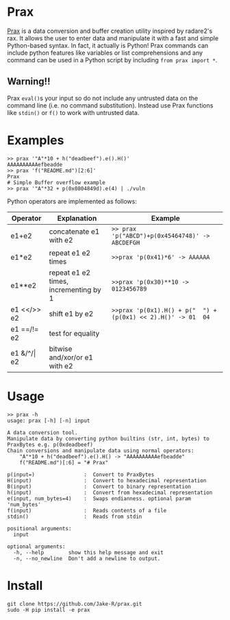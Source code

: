 # Prax
[Prax](http://expanse.wikia.com/wiki/Praxidike_Meng) is a data conversion and buffer creation utility inspired by radare2's rax. It allows the user to enter data and manipulate it with a fast and simple Python-based syntax. In fact, it actually is Python! Prax commands can include python features like variables or list comprehensions and any command can be used in a Python script by including `from prax import *`.

## Warning!!
Prax `eval()`s your input so do not include any untrusted data on the command line (i.e. no command substitution). Instead use Prax functions like `stdin()` or `f()` to work with untrusted data.

# Examples
~~~~
>> prax '"A"*10 + h("deadbeef").e().H()'
AAAAAAAAAAefbeadde
>> prax 'f("README.md")[2:6]'
Prax
# Simple Buffer overflow example
>> prax '"A"*32 + p(0x0804849d).e(4) | ./vuln
~~~~
Python operators are implemented as follows:

Operator | Explanation | Example
--- | --- | ---
e1+e2 | concatenate e1 with e2 | `>> prax 'p("ABCD")+p(0x45464748)' -> ABCDEFGH`
e1\*e2 |repeat e1 e2 times | `>>prax 'p(0x41)*6' -> AAAAAA`
e1\**e2 | repeat e1 e2 times, incrementing by 1 | `>>prax 'p(0x30)**10 -> 0123456789`
e1 <</>> e2 | shift e1 by e2 | `>>prax 'p(0x1).H() + p("  ") + (p(0x1) << 2).H()' -> 01  04`
e1 ==/!= e2 | test for equality | 
e1 &/^/\| e2 | bitwise and/xor/or e1 with e2 | 


# Usage
~~~~
>> prax -h
usage: prax [-h] [-n] input

A data conversion tool.
Manipulate data by converting python builtins (str, int, bytes) to PraxBytes e.g. p(0xdeadbeef)
Chain conversions and manipulate data using normal operators:
    "A"*10 + h("deadbeef").e().H() -> "AAAAAAAAAAefbeadde"
    f("README.md")[:6] = "# Prax"
    
p(input=)                :  Convert to PraxBytes
H(input)                 :  Convert to hexadecimal representation
B(input)                 :  Convert to binary representation
h(input)                 :  Convert from hexadecimal representation
e(input, num_bytes=4)    :  Swaps endianness. optional param 'num_bytes'
f(input)                 :  Reads contents of a file
stdin()                  :  Reads from stdin

positional arguments:
  input

optional arguments:
  -h, --help        show this help message and exit
  -n, --no_newline  Don't add a newline to output.
~~~~

# Install
~~~~
git clone https://github.com/Jake-R/prax.git
sudo -H pip install -e prax
~~~~

